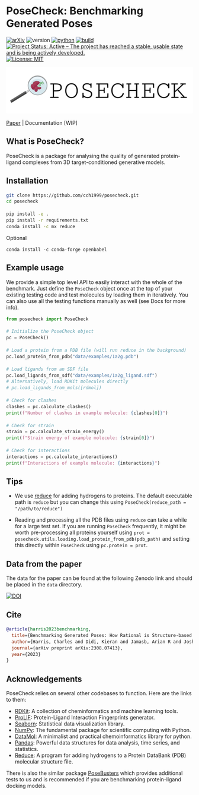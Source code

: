 # PoseCheck: Benchmarking Generated Poses


[![arXiv](https://img.shields.io/badge/arXiv-2308.07413-b31b1b.svg)](https://arxiv.org/abs/2308.07413)
![version](https://img.shields.io/badge/version-1.1-blue)
[![python](https://img.shields.io/badge/-Python_3.8_%7C_3.9_%7C_3.10_%7C_3.11-blue?logo=python&logoColor=white)](https://github.com/pre-commit/pre-commit)
[![build](https://github.com/cch1999/posecheck/actions/workflows/tests.yaml/badge.svg?branch=main)](https://github.com/cch1999/posecheck/actions/workflows/tests.yaml)
[![Project Status: Active – The project has reached a stable, usable state and is being actively developed.](https://www.repostatus.org/badges/latest/active.svg)](https://www.repostatus.org/#active)
[![License: MIT](https://img.shields.io/badge/License-MIT-yellow.svg)](https://opensource.org/licenses/MIT)

<p align="center">
  <a href="">
    <img src="data/posecheck_logo.png" width="800"/>
  </a>
</p>

 [Paper](https://arxiv.org/abs/2308.07413) | Documentation [WIP]

## What is PoseCheck?

PoseCheck is a package for analysing the quality of generated protein-ligand complexes from 3D target-conditioned generative models.

<!-- # ## Why use PoseCheck?
#
#
#
# <p align="center">
#   <a href="https://www.graphein.ai/#gh-light-mode-only">
#     <img src="notebooks/figs/ours.png"/>
#   </a>
# </p> -->

## Installation

```bash
git clone https://github.com/cch1999/posecheck.git
cd posecheck

pip install -e .
pip install -r requirements.txt
conda install -c mx reduce
```

Optional

```
conda install -c conda-forge openbabel
```

## Example usage

We provide a simple top level API to easily interact with the whole of the benchmark. Just define the `PoseCheck` object once at the top of your existing testing code and test molecules by loading them in iteratively. You can also use all the testing functions manually as well (see Docs for more info).

```python
from posecheck import PoseCheck

# Initialize the PoseCheck object
pc = PoseCheck()

# Load a protein from a PDB file (will run reduce in the background)
pc.load_protein_from_pdb("data/examples/1a2g.pdb")

# Load ligands from an SDF file
pc.load_ligands_from_sdf("data/examples/1a2g_ligand.sdf")
# Alternatively, load RDKit molecules directly
# pc.load_ligands_from_mols([rdmol])

# Check for clashes
clashes = pc.calculate_clashes()
print(f"Number of clashes in example molecule: {clashes[0]}")

# Check for strain
strain = pc.calculate_strain_energy()
print(f"Strain energy of example molecule: {strain[0]}")

# Check for interactions
interactions = pc.calculate_interactions()
print(f"Interactions of example molecule: {interactions}")
```

## Tips

- We use [reduce](https://github.com/rlabduke/reduce) for adding hydrogens to proteins. The default executable path is `reduce` but you can change this using `PoseCheck(reduce_path = "/path/to/reduce")`

- Reading and processing all the PDB files using `reduce` can take a while for a large test set. If you are running `PoseCheck` frequently, it might be worth pre-processing all proteins yourself using `prot = posecheck.utils.loading.load_protein_from_pdb(pdb_path)` and setting this directly within `PoseCheck` using `pc.protein = prot`.

## Data from the paper


The data for the paper can be found at the following Zenodo link and should be placed in the `data` directory.

[![DOI](https://zenodo.org/badge/DOI/10.5281/zenodo.10208912.svg)](https://doi.org/10.5281/zenodo.10208912)


## Cite

```bibtex
@article{harris2023benchmarking,
  title={Benchmarking Generated Poses: How Rational is Structure-based Drug Design with Generative Models?},
  author={Harris, Charles and Didi, Kieran and Jamasb, Arian R and Joshi, Chaitanya K and Mathis, Simon V and Lio, Pietro and Blundell, Tom},
  journal={arXiv preprint arXiv:2308.07413},
  year={2023}
}
```

## Acknowledgements

PoseCheck relies on several other codebases to function. Here are the links to them:

- [RDKit](https://github.com/rdkit/rdkit): A collection of cheminformatics and machine learning tools.
- [ProLIF](https://github.com/chemosim-lab/ProLIF): Protein-Ligand Interaction Fingerprints generator.
- [Seaborn](https://github.com/mwaskom/seaborn): Statistical data visualization library.
- [NumPy](https://github.com/numpy/numpy): The fundamental package for scientific computing with Python.
- [DataMol](https://github.com/datamol-org/datamol): A minimalist and practical chemoinformatics library for python.
- [Pandas](https://github.com/pandas-dev/pandas): Powerful data structures for data analysis, time series, and statistics.
- [Reduce](https://github.com/rlabduke/reduce): A program for adding hydrogens to a Protein DataBank (PDB) molecular structure file.

There is also the similar package [PoseBusters](https://github.com/maabuu/posebusters) which provides additional tests to us and is recommended if you are benchmarking protein-ligand docking models.
